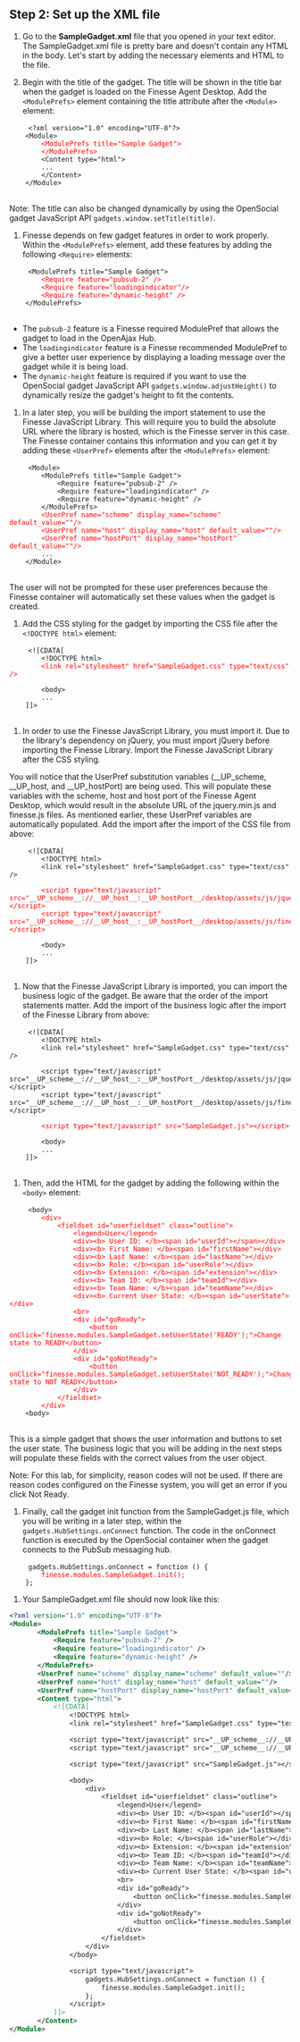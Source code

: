 ## Step 2: Set up the XML file

1. Go to the **SampleGadget.xml** file that you opened in your text editor. The SampleGadget.xml file is pretty bare and doesn't contain any HTML in the body. Let's start by adding the necessary elements and HTML to the file.

1. Begin with the title of the gadget. The title will be shown in the title bar when the gadget is loaded on the Finesse Agent Desktop. Add the `<ModulePrefs>` element containing the title attribute after the `<Module>` element:

 <pre>
    <code class="lang-none">&lt;?xml version="1.0" encoding="UTF-8"?&gt;
    &lt;Module&gt;
        <span style="color:red">&lt;ModulePrefs title="Sample Gadget"&gt;
        &lt;/ModulePrefs&gt;</span>
        &lt;Content type="html"&gt;
        ...
        &lt;/Content&gt;
    &lt;/Module&gt;</code>
 </pre>

 Note: The title can also be changed dynamically by using the OpenSocial gadget JavaScript API `gadgets.window.setTitle(title)`.

1. Finesse depends on few gadget features in order to work properly. Within the `<ModulePrefs>` element, add these features by adding the following `<Require>` elements:

 <pre>
    <code class="lang-none">&lt;ModulePrefs title="Sample Gadget"&gt;
        <span style="color:red">&lt;Require feature="pubsub-2" /&gt;
        &lt;Require feature="loadingindicator"/&gt;
        &lt;Require feature="dynamic-height" /&gt;</span>
    &lt;/ModulePrefs&gt;</code>
 </pre>

 * The `pubsub-2` feature is a Finesse required ModulePref that allows the gadget to load in the OpenAjax Hub.
 * The `loadingindicator` feature is a Finesse recommended ModulePref to give a better user experience by displaying a loading message over the gadget while it is being load.
 * The `dynamic-height` feature is required if you want to use the OpenSocial gadget JavaScript API `gadgets.window.adjustHeight()` to dynamically resize the gadget's height to fit the contents.

1. In a later step, you will be building the import statement to use the Finesse JavaScript Library. This will require you to build the absolute URL where the library is hosted, which is the Finesse server in this case. The Finesse container contains this information and you can get it by adding these `<UserPref>` elements after the `<ModulePrefs>` element:

 <pre>
    <code class="lang-none">&lt;Module&gt;
        &lt;ModulePrefs title="Sample Gadget"&gt;
            &lt;Require feature="pubsub-2" /&gt;
            &lt;Require feature="loadingindicator" /&gt;
            &lt;Require feature="dynamic-height" /&gt;
        &lt;/ModulePrefs&gt;
        <span style="color:red">&lt;UserPref name="scheme" display_name="scheme" default_value=""/&gt;
        &lt;UserPref name="host" display_name="host" default_value=""/&gt;
        &lt;UserPref name="hostPort" display_name="hostPort" default_value=""/&gt;</span>
        ...
    &lt;/Module&gt;</code>
 </pre>

 The user will not be prompted for these user preferences because the Finesse container will automatically set these values when the gadget is created.

1. Add the CSS styling for the gadget by importing the CSS file after the `<!DOCTYPE html>` element:

 <pre>
    <code class="lang-none">&lt;![CDATA[
        &lt;!DOCTYPE html&gt;
        <span style="color:red">&lt;link rel="stylesheet" href="SampleGadget.css" type="text/css" /&gt;</span>

        &lt;body&gt;
        ...
    ]]></code>
 </pre>

1. In order to use the Finesse JavaScript Library, you must import it. Due to the library's dependency on jQuery, you must import jQuery before importing the Finesse Library. Import the Finesse JavaScript Library after the CSS styling.

 You will notice that the UserPref substitution variables (\_\_UP\_scheme, \_\_UP\_host, and \_\_UP\_hostPort) are being used. This will populate these variables with the scheme, host and host port of the Finesse Agent Desktop, which would result in the absolute URL of the jquery.min.js and finesse.js files. As mentioned earlier, these UserPref variables are automatically populated. Add the import after the import of the CSS file from above:

 <pre>
    <code class="lang-none">&lt;![CDATA[
        &lt;!DOCTYPE html&gt;
        &lt;link rel="stylesheet" href="SampleGadget.css" type="text/css" /&gt;

        <span style="color:red">&lt;script type="text/javascript" src="__UP_scheme__://__UP_host__:__UP_hostPort__/desktop/assets/js/jquery.min.js"&gt;&lt;/script&gt;
        &lt;script type="text/javascript" src="__UP_scheme__://__UP_host__:__UP_hostPort__/desktop/assets/js/finesse.js"&gt;&lt;/script&gt;</span>

        &lt;body&gt;
        ...
    ]]></code>
 </pre>

1. Now that the Finesse JavaScript Library is imported, you can import the business logic of the gadget. Be aware that the order of the import statements matter. Add the import of the business logic after the import of the Finesse Library from above:

 <pre>
    <code class="lang-none">&lt;![CDATA[
        &lt;!DOCTYPE html&gt;
        &lt;link rel="stylesheet" href="SampleGadget.css" type="text/css" /&gt;

        &lt;script type="text/javascript" src="__UP_scheme__://__UP_host__:__UP_hostPort__/desktop/assets/js/jquery.min.js"&gt;&lt;/script&gt;
        &lt;script type="text/javascript" src="__UP_scheme__://__UP_host__:__UP_hostPort__/desktop/assets/js/finesse.js"&gt;&lt;/script&gt;

        <span style="color:red">&lt;script type="text/javascript" src="SampleGadget.js"&gt;&lt;/script&gt;</span>

        &lt;body&gt;
        ...
    ]]></code>
 </pre>

1. Then, add the HTML for the gadget by adding the following within the `<body>` element:

 <pre>
    <code class="lang-none">&lt;body&gt;
        <span style="color:red">&lt;div&gt;
            &lt;fieldset id="userfieldset" class="outline"&gt;
                &lt;legend&gt;User&lt;/legend&gt;
                &lt;div&gt;&lt;b&gt; User ID: &lt;/b&gt;&lt;span id="userId"&gt;&lt;/span&gt;&lt;/div&gt;
                &lt;div&gt;&lt;b&gt; First Name: &lt;/b&gt;&lt;span id="firstName"&gt;&lt;/div&gt;
                &lt;div&gt;&lt;b&gt; Last Name: &lt;/b&gt;&lt;span id="lastName"&gt;&lt;/div&gt;
                &lt;div&gt;&lt;b&gt; Role: &lt;/b&gt;&lt;span id="userRole"&gt;&lt;/div&gt;
                &lt;div&gt;&lt;b&gt; Extension: &lt;/b&gt;&lt;span id="extension"&gt;&lt;/div&gt;
                &lt;div&gt;&lt;b&gt; Team ID: &lt;/b&gt;&lt;span id="teamId"&gt;&lt;/div&gt;
                &lt;div&gt;&lt;b&gt; Team Name: &lt;/b&gt;&lt;span id="teamName"&gt;&lt;/div&gt;
                &lt;div&gt;&lt;b&gt; Current User State: &lt;/b&gt;&lt;span id="userState"&gt;&lt;/div&gt;
                &lt;br&gt;
                &lt;div id="goReady"&gt;
                    &lt;button onClick="finesse.modules.SampleGadget.setUserState('READY');"&gt;Change state to READY&lt;/button&gt;
                &lt;/div&gt;
                &lt;div id="goNotReady"&gt;
                    &lt;button onClick="finesse.modules.SampleGadget.setUserState('NOT_READY');"&gt;Change state to NOT READY&lt;/button&gt;
                &lt;/div&gt;
            &lt;/fieldset&gt;
        &lt;/div&gt;</span>
    &lt;body&gt;</code>
 </pre>

 This is a simple gadget that shows the user information and buttons to set the user state. The business logic that you will be adding in the next steps will populate these fields with the correct values from the user object.

 Note: For this lab, for simplicity, reason codes will not be used. If there are reason codes configured on the Finesse system, you will get an error if you click Not Ready.

1. Finally, call the gadget init function from the SampleGadget.js file, which you will be writing in a later step, within the `gadgets.HubSettings.onConnect` function. The code in the onConnect function is executed by the OpenSocial container when the gadget connects to the PubSub messaging hub.

 <pre>
    <code class="lang-none">gadgets.HubSettings.onConnect = function () {
        <span style="color:red">finesse.modules.SampleGadget.init();</span>
    };</code>
</pre>

1. Your SampleGadget.xml file should now look like this:

 ```xml
<?xml version="1.0" encoding="UTF-8"?>
<Module>
        <ModulePrefs title="Sample Gadget">
            <Require feature="pubsub-2" />
            <Require feature="loadingindicator" />
            <Require feature="dynamic-height" />
        </ModulePrefs>
        <UserPref name="scheme" display_name="scheme" default_value=""/>
        <UserPref name="host" display_name="host" default_value=""/>
        <UserPref name="hostPort" display_name="hostPort" default_value=""/>
        <Content type="html">
            <![CDATA[
                <!DOCTYPE html>
                <link rel="stylesheet" href="SampleGadget.css" type="text/css" />

                <script type="text/javascript" src="__UP_scheme__://__UP_host__:__UP_hostPort__/desktop/assets/js/jquery.min.js"></script>
                <script type="text/javascript" src="__UP_scheme__://__UP_host__:__UP_hostPort__/desktop/assets/js/finesse.js"></script>

                <script type="text/javascript" src="SampleGadget.js"></script>

                <body>
                    <div>
                        <fieldset id="userfieldset" class="outline">
                            <legend>User</legend>
                            <div><b> User ID: </b><span id="userId"></span></div>
                            <div><b> First Name: </b><span id="firstName"></div>
                            <div><b> Last Name: </b><span id="lastName"></div>
                            <div><b> Role: </b><span id="userRole"></div>
                            <div><b> Extension: </b><span id="extension"></div>
                            <div><b> Team ID: </b><span id="teamId"></div>
                            <div><b> Team Name: </b><span id="teamName"></div>
                            <div><b> Current User State: </b><span id="userState"></div>
                            <br>
                            <div id="goReady">
                                <button onClick="finesse.modules.SampleGadget.setUserState('READY');">Change state to READY</button>
                            </div>
                            <div id="goNotReady">
                                <button onClick="finesse.modules.SampleGadget.setUserState('NOT_READY');">Change state to NOT READY</button>
                            </div>
                        </fieldset>
                    </div>
                </body>

                <script type="text/javascript">
                    gadgets.HubSettings.onConnect = function () {
                        finesse.modules.SampleGadget.init();
                    };
                </script>
            ]]>
        </Content>
</Module>
```
